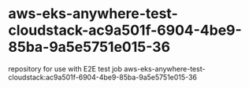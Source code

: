 # aws-eks-anywhere-test-cloudstack-ac9a501f-6904-4be9-85ba-9a5e5751e015-36
repository for use with E2E test job aws-eks-anywhere-test-cloudstack:ac9a501f-6904-4be9-85ba-9a5e5751e015-36
